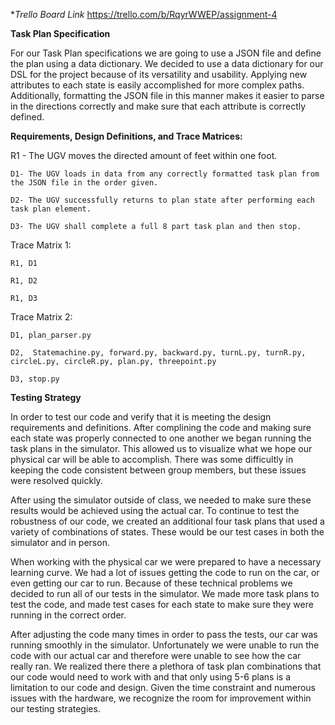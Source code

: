 
**Trello Board Link*
https://trello.com/b/RqyrWWEP/assignment-4


**Task Plan Specification**

For our Task Plan specifications we are going to use a JSON file and define the plan using a data dictionary. 
We decided to use a data dictionary for our DSL for the project because of its versatility and usability. 
Applying new attributes to each state is easily accomplished for more complex paths. 
Additionally, formatting the JSON file in this manner makes it easier to parse in the directions correctly and make sure that each attribute is correctly defined.

**Requirements, Design Definitions, and Trace Matrices:**

R1 - The UGV moves the directed amount of feet within one foot.

	D1- The UGV loads in data from any correctly formatted task plan from the JSON file in the order given.
	
	D2- The UGV successfully returns to plan state after performing each task plan element.
	
	D3- The UGV shall complete a full 8 part task plan and then stop. 


Trace Matrix 1:

	R1, D1

	R1, D2

	R1, D3


Trace Matrix 2: 

	D1, plan_parser.py 

	D2,  Statemachine.py, forward.py, backward.py, turnL.py, turnR.py, circleL.py, circleR.py, plan.py, threepoint.py

	D3, stop.py

**Testing Strategy** 

In order to test our code and verify that it is meeting the design requirements and definitions. After complining the code and making sure each state was properly connected to one another we began running the task plans in the simulator. This allowed us to visualize what we hope our physical car will be able to accomplish. There was some difficultly in keeping the code consistent between group members, but these issues were resolved quickly.

After using the simulator outside of class, we needed to make sure these results would be achieved using the actual car. To continue to test the robustness of our code, we created an additional four task plans that used a variety of combinations of states. These would be our test cases in both the simulator and in person. 

When working with the physical car we were prepared to have a necessary learning curve. We had a lot of issues getting the code to run on the car, or even getting our car to run. Because of these technical problems we decided to run all of our tests in the simulator. We made more task plans to test the code, and made test cases for each state to make sure they were running in the correct order. 

After adjusting the code many times in order to pass the tests, our car was running smoothly in the simulator. Unfortunately we were unable to run the code with our actual car and therefore were unable to see how the car really ran. We realized there there a plethora of task plan combinations that our code would need to work with and that only using 5-6 plans is a limitation to our code and design. Given the time constraint and numerous issues with the hardware, we recognize the room for improvement within our testing strategies.






